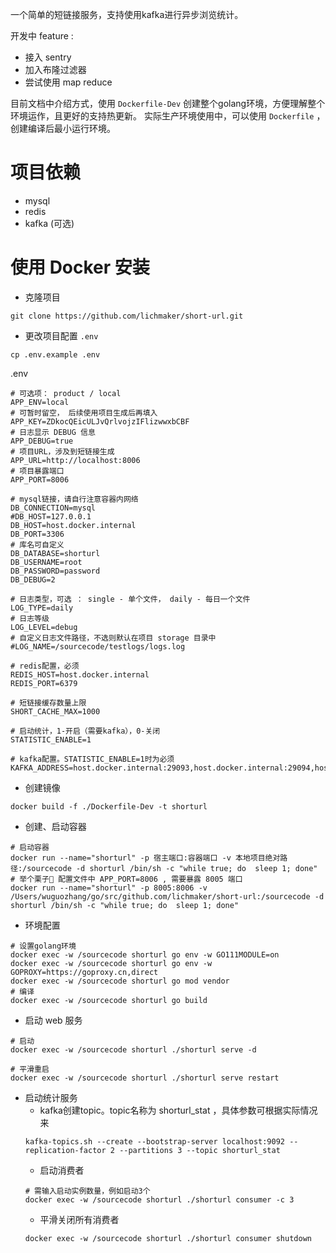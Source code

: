 一个简单的短链接服务，支持使用kafka进行异步浏览统计。

开发中 feature : 
- 接入 sentry
- 加入布隆过滤器
- 尝试使用 map reduce

目前文档中介绍方式，使用 `Dockerfile-Dev` 创建整个golang环境，方便理解整个环境运作，且更好的支持热更新。
实际生产环境使用中，可以使用 `Dockerfile` ，创建编译后最小运行环境。

# 项目依赖
- mysql
- redis
- kafka (可选)

# 使用 Docker 安装

- 克隆项目
```
git clone https://github.com/lichmaker/short-url.git
```

- 更改项目配置 `.env`
```
cp .env.example .env
```

.env
```
# 可选项： product / local
APP_ENV=local
# 可暂时留空， 后续使用项目生成后再填入
APP_KEY=ZDkocQEicULJvQrlvojzIFlizwwxbCBF
# 日志显示 DEBUG 信息
APP_DEBUG=true
# 项目URL，涉及到短链接生成
APP_URL=http://localhost:8006
# 项目暴露端口
APP_PORT=8006

# mysql链接，请自行注意容器内网络
DB_CONNECTION=mysql
#DB_HOST=127.0.0.1
DB_HOST=host.docker.internal
DB_PORT=3306
# 库名可自定义
DB_DATABASE=shorturl
DB_USERNAME=root
DB_PASSWORD=password
DB_DEBUG=2

# 日志类型，可选 ： single - 单个文件， daily - 每日一个文件
LOG_TYPE=daily
# 日志等级
LOG_LEVEL=debug
# 自定义日志文件路径，不选则默认在项目 storage 目录中
#LOG_NAME=/sourcecode/testlogs/logs.log

# redis配置，必须
REDIS_HOST=host.docker.internal
REDIS_PORT=6379

# 短链接缓存数量上限
SHORT_CACHE_MAX=1000

# 启动统计，1-开启（需要kafka），0-关闭
STATISTIC_ENABLE=1

# kafka配置。STATISTIC_ENABLE=1时为必须
KAFKA_ADDRESS=host.docker.internal:29093,host.docker.internal:29094,host.docker.internal:29095
```

- 创建镜像
```
docker build -f ./Dockerfile-Dev -t shorturl
```

- 创建、启动容器
```
# 启动容器
docker run --name="shorturl" -p 宿主端口:容器端口 -v 本地项目绝对路径:/sourcecode -d shorturl /bin/sh -c "while true; do  sleep 1; done"
# 举个栗子🌰 配置文件中 APP_PORT=8006 , 需要暴露 8005 端口
docker run --name="shorturl" -p 8005:8006 -v /Users/wuguozhang/go/src/github.com/lichmaker/short-url:/sourcecode -d shorturl /bin/sh -c "while true; do  sleep 1; done"
```

- 环境配置
```
# 设置golang环境
docker exec -w /sourcecode shorturl go env -w GO111MODULE=on
docker exec -w /sourcecode shorturl go env -w GOPROXY=https://goproxy.cn,direct
docker exec -w /sourcecode shorturl go mod vendor
# 编译
docker exec -w /sourcecode shorturl go build
```

- 启动 web 服务
```
# 启动
docker exec -w /sourcecode shorturl ./shorturl serve -d

# 平滑重启
docker exec -w /sourcecode shorturl ./shorturl serve restart
```

- 启动统计服务
    - kafka创建topic。topic名称为 shorturl_stat ，具体参数可根据实际情况来
    ```
    kafka-topics.sh --create --bootstrap-server localhost:9092 --replication-factor 2 --partitions 3 --topic shorturl_stat
    ```
    - 启动消费者
    ```
    # 需输入启动实例数量，例如启动3个
    docker exec -w /sourcecode shorturl ./shorturl consumer -c 3
    ```
    - 平滑关闭所有消费者
    ```
    docker exec -w /sourcecode shorturl ./shorturl consumer shutdown
    ```